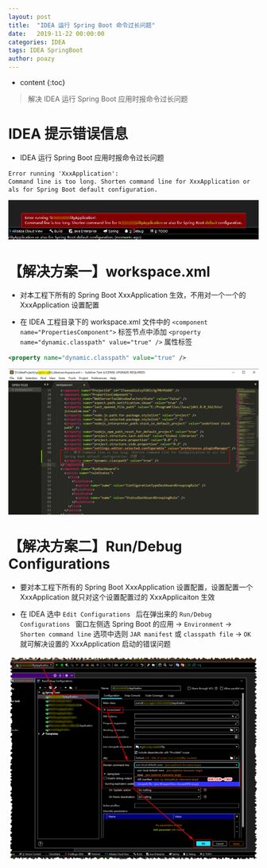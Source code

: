 ```yaml
---
layout: post
title:  "IDEA 运行 Spring Boot 命令过长问题"
date:   2019-11-22 00:00:00
categories: IDEA
tags: IDEA SpringBoot
author: poazy
---
```


* content
{:toc}
> 解决 IDEA 运行 Spring Boot 应用时报命令过长问题



# IDEA 提示错误信息

* IDEA 运行 Spring Boot 应用时报命令过长问题

```
Error running 'XxxApplication':
Command line is too long. Shorten command line for XxxApplication or als for Spring Boot default configuration.
```

![](../images/20191122-idea-error/2019-11-22-command-line-is-too-long-00.png)

# 【解决方案一】workspace.xml

* 对本工程下所有的 Spring Boot XxxApplication 生效，不用对一个一个的 XxxApplication 设置配置

* 在 IDEA 工程目录下的 workspace.xml 文件中的 `<component name="PropertiesComponent">` 标签节点中添加 `<property name="dynamic.classpath" value="true" />` 属性标签

```xml
<property name="dynamic.classpath" value="true" />
```

![](../images/20191122-idea-error/2019-11-22-command-line-is-too-long-01.png)

# 【解决方案二】Run/Debug Configurations

* 要对本工程下所有的 Spring Boot XxxApplication 设置配置，设置配置一个 XxxApplication 就只对这个设置配置过的 XxxApplicaiton 生效

* 在 IDEA 选中 `Edit Configurations ` 后在弹出来的 `Run/Debug Configurations `  窗口左侧选 Spring Boot 的应用 -> `Environment` -> `Shorten command line` 选项中选则 `JAR manifest` 或 `classpath file` -> `OK` 就可解决设置的 XxxApplication 启动的错误问题

![](../images/20191122-idea-error/2019-11-22-command-line-is-too-long-02.png)

